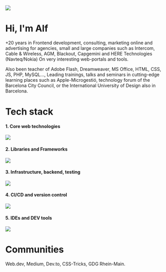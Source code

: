 <img src="https://user-images.githubusercontent.com/17450825/204814264-0bd805a3-a876-4567-8513-9730f232833b.jpeg" />

# Hi, I'm Alf 

+20 years in Frontend development, consulting, marketing online and advertising for agencies, small and large companies such as Intercom, Cable & Wireless, AGM, Blackout, Capgemini and HERE Technologies (Navteq/Nokia) On very interesting web-portals and tools.

Also been teacher of Adobe Flash, Dreamweaver, MS Office, HTML, CSS, JS, PHP, MySQL..., Leading trainings, talks and seminars in cutting-edge learning places such as Apple-Microgestió, technology forum of the Barcelona City Council, or the International University of Design also in Barcelona.


# Tech stack

#### 1. Core web technologies

<img src="https://skillicons.dev/icons?i=html,css,js,ts" />

#### 2. Libraries and Frameworks

<img src="https://skillicons.dev/icons?i=react,redux,nodejs,angular,materialui,vue,svelte,bootstrap,wordpress,jquery&perline=50" />

#### 3. Infrastructure, backend, testing

<img src="https://skillicons.dev/icons?i=aws,docker,webpack,php,sass,jest,mysql,mongo&perline=50" />

#### 4. CI/CD and version control

<img src="https://skillicons.dev/icons?i=git,gitlab,github&perline=50" />

#### 5. IDEs and DEV tools

<img src="https://skillicons.dev/icons?i=vscode,atom&perline=50" />

# Communities

Web.dev, Medium, Dev.to, CSS-Tricks, GDG Rhein-Main.
